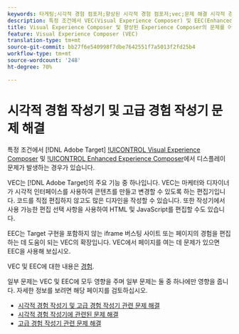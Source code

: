 ```yaml
---
keywords: 타게팅;시각적 경험 컴포저;향상된 시각적 경험 컴포저;vec;문제 해결 시각적 경험 컴포저;문제 해결;eec;강화된 경험 컴포저;tls;tls 1.2
description: 특정 조건에서 VEC(Visual Experience Composer) 및 EEC(Enhanced Experience Composer)에서 가끔 발생하는 문제를 해결하는 방법을 알아봅니다.
title: Visual Experience Composer 및 향상된 Experience Composer의 문제를 어떻게 해결합니까?
feature: Visual Experience Composer (VEC)
translation-type: tm+mt
source-git-commit: bb27f6e540998f7dbe7642551f7a5013f2fd25b4
workflow-type: tm+mt
source-wordcount: '248'
ht-degree: 70%

---
```



# 시각적 경험 작성기 및 고급 경험 작성기 문제 해결

특정 조건에서 [!DNL Adobe Target] [!UICONTROL Visual Experience Composer](VEC) 및 [!UICONTROL Enhanced Experience Composer](EEC)에서 디스플레이 문제가 발생하는 경우가 있습니다.

VEC는 [!DNL Adobe Target]의 주요 기능 중 하나입니다. VEC는 마케터와 디자이너가 시각적 인터페이스를 사용하여 콘텐츠를 만들고 변경할 수 있도록 하는 편집기입니다. 코드를 직접 편집하지 않고도 많은 디자인을 작성할 수 있습니다. 또한 작성기에서 사용 가능한 편집 선택 사항을 사용하여 HTML 및 JavaScript를 편집할 수도 있습니다.

EEC는 Target 구현을 포함하지 않는 iframe 버스팅 사이트 또는 페이지의 경험을 편집하는 데 도움이 되는 VEC의 확장입니다. VEC에서 페이지를 여는 데 문제가 있으면 EEC을 사용해 보십시오.

VEC 및 EEC에 대한 내용은 [경험](/help/c-experiences/experiences.md#concept_A2E10F6AFB3D4AEAB6951EE14688848D).

일부 문제는 VEC 및 EEC에 모두 영향을 주며 일부 문제는 둘 중 하나에만 영향을 줍니다. 자세한 정보를 보려면 해당 페이지를 검토하십시오.

* [시각적 경험 작성기 및 고급 경험 작성기 관련 문제 해결](/help/c-experiences/c-visual-experience-composer/r-troubleshoot-composer/issues-related-to-the-visual-experience-composer-vec-and-enhanced-experience-composer-eec.md)
* [시각적 경험 작성기에 관련된 문제 해결](/help/c-experiences/c-visual-experience-composer/r-troubleshoot-composer/troubleshooting-issues-related-to-the-visual-experience-composer-vec.md)
* [고급 경험 작성기 관련 문제 해결](/help/c-experiences/c-visual-experience-composer/r-troubleshoot-composer/troubleshooting-issues-related-to-the-enhanced-experience-composer-eec.md)